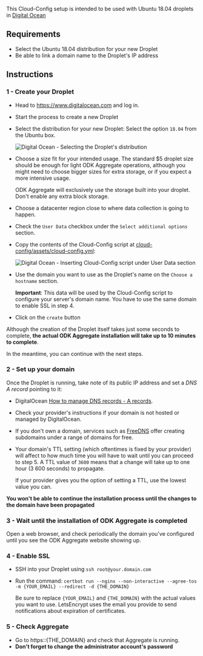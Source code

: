 This Cloud-Config setup is intended to be used with Ubuntu 18.04 droplets in [Digital Ocean](https://cloud.digitalocean.com)

## Requirements

- Select the Ubuntu 18.04 distribution for your new Droplet
- Be able to link a domain name to the Droplet's IP address

## Instructions

### 1 - Create your Droplet  

- Head to https://www.digitalocean.com and log in.

- Start the process to create a new Droplet
  
- Select the distribution for your new Droplet: Select the option `18.04` from the Ubuntu box.

  ![Digital Ocean - Selecting the Droplet's distribution](assets/DO_ubuntu_distribution_selection.png)
  
- Choose a size fit for your intended usage. The standard $5 droplet size should be enough for light ODK Aggregate operations, although you might need to choose bigger sizes for extra storage, or if you expect a more intensive usage.

  ODK Aggregate will exclusively use the storage built into your droplet. Don't enable any extra block storage.

- Choose a datacenter region close to where data collection is going to happen.  
  
- Check the `User Data` checkbox under the `Select additional options` section.

- Copy the contents of the Cloud-Config script at [cloud-config/assets/cloud-config.yml](cloud-config/assets/cloud-config.yml):
  
  ![Digital Ocean - Inserting Cloud-Config script under User Data section](assets/DO_user_data_and_cloud_config.png)

- Use the domain you want to use as the Droplet's name on the `Choose a hostname` section.

  **Important**: This data will be used by the Cloud-Config script to configure your server's domain name. You have to use the same domain to enable SSL in step 4.

- Click on the `create` button

Although the creation of the Droplet itself takes just some seconds to complete, **the actual ODK Aggregate installation will take up to 10 minutes to complete**.
  
In the meantime, you can continue with the next steps.

### 2 - Set up your domain

Once the Droplet is running, take note of its public IP address and set a *DNS A record* pointing to it:

- DigitalOcean [How to manage DNS records - A records](https://www.digitalocean.com/docs/networking/dns/how-to/manage-records/#a-records).

- Check your provider's instructions if your domain is not hosted or managed by DigitalOcean.

- If you don't own a domain, services such as [FreeDNS](https://freedns.afraid.org) offer creating subdomains under a range of domains for free.

- Your domain's TTL setting (which oftentimes is fixed by your provider) will affect to how much time you will have to wait until you can proceed to step 5. A TTL value of `3600` means that a change will take up to one hour (3 600 seconds) to propagate.

  If your provider gives you the option of setting a TTL, use the lowest value you can.

**You won't be able to continue the installation process until the changes to the domain have been propagated**

### 3 - Wait until the installation of ODK Aggregate is completed

Open a web browser, and check periodically the domain you've configured until you see the ODK Aggregate website showing up.

### 4 - Enable SSL

- SSH into your Droplet using `ssh root@your.domain.com`
- Run the command: `certbot run --nginx --non-interactive --agree-tos -m {YOUR_EMAIL} --redirect -d {THE_DOMAIN}`

  Be sure to replace `{YOUR_EMAIL}` and `{THE_DOMAIN}` with the actual values you want to use. LetsEncrypt uses the email you provide to send notifications about expiration of certificates.
  
### 5 - Check Aggregate

- Go to https::{THE_DOMAIN} and check that Aggregate is running.
- **Don't forget to change the administrator account's password**
